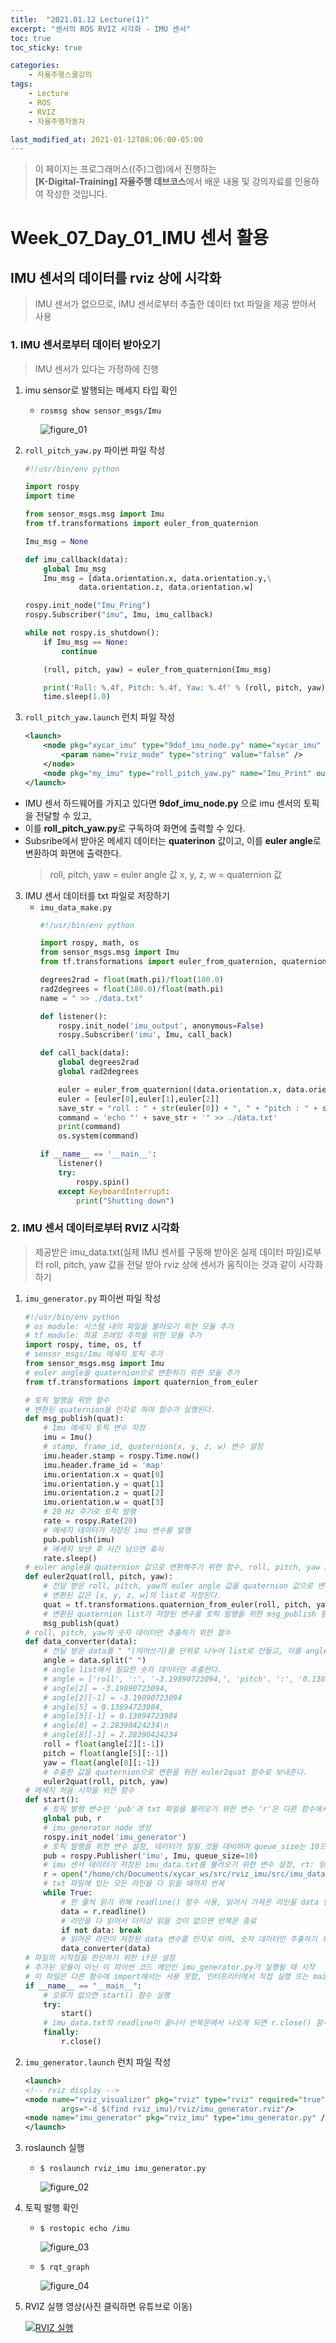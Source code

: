 ```yaml
---
title:  "2021.01.12 Lecture(1)"
excerpt: "센서의 ROS RVIZ 시각화 - IMU 센서"
toc: true
toc_sticky: true

categories:
    - 자율주행스쿨강의
tags:
    - Lecture
    - ROS
    - RVIZ
    - 자율주행자동차

last_modified_at: 2021-01-12T08:06:00-05:00
---
```


>이 페이지는 프로그래머스((주)그렙)에서 진행하는\
**[K-Digital-Training] 자율주행 데브코스**에서 배운 내용 및 강의자료를 인용하여 작성한 것입니다.

# Week_07_Day_01_IMU 센서 활용
## IMU 센서의 데이터를 rviz 상에 시각화

>IMU 센서가 없으므로, IMU 센서로부터 추출한 데이터 txt 파일을 제공 받아서 사용

### 1. IMU 센서로부터 데이터 받아오기
> IMU 센서가 있다는 가정하에 진행

1. imu sensor로 발행되는 메세지 타입 확인
    - `rosmsg show sensor_msgs/Imu`

        ![figure_01](img/figure_01.png)

2. `roll_pitch_yaw.py` 파이썬 파일 작성
    ```python
    #!/usr/bin/env python

    import rospy
    import time

    from sensor_msgs.msg import Imu
    from tf.transformations import euler_from_quaternion

    Imu_msg = None

    def imu_callback(data):
        global Imu_msg
        Imu_msg = [data.orientation.x, data.orientation.y,\
                data.orientation.z, data.orientation.w]

    rospy.init_node("Imu_Pring")
    rospy.Subscriber("imu", Imu, imu_callback)

    while not rospy.is_shutdown():
        if Imu_msg == None:
            continue

        (roll, pitch, yaw) = euler_from_quaternion(Imu_msg)

        print('Roll: %.4f, Pitch: %.4f, Yaw: %.4f' % (roll, pitch, yaw))
        time.sleep(1.0)
    ```
3. `roll_pitch_yaw.launch` 런치 파일 작성
    ```xml
    <launch>
        <node pkg="xycar_imu" type="9dof_imu_node.py" name="xycar_imu" output="screen" >
            <param name="rviz_mode" type="string" value="false" />
        </node>
        <node pkg="my_imu" type="roll_pitch_yaw.py" name="Imu_Print" output="screen" />
    </launch>
    ```

- IMU 센서 하드웨어를 가지고 있다면 **9dof_imu_node.py** 으로 imu 센서의 토픽을 전달할 수 있고,
- 이를 **roll_pitch_yaw.py**로 구독하여 화면에 출력할 수 있다.
- Subsribe에서 받아온 메세지 데이터는 **quaterinon** 값이고, 이를 **euler angle**로 변환하여 화면에 출력한다.
    >roll, pitch, yaw = euler angle 값
    >x, y, z, w = quaternion 값

3. IMU 센서 데이터를 txt 파일로 저장하기
   - `imu_data_make.py`
       ```python
       #!/usr/bin/env python

       import rospy, math, os
       from sensor_msgs.msg import Imu
       from tf.transformations import euler_from_quaternion, quaternion_from_euler

       degrees2rad = float(math.pi)/float(180.0)
       rad2degrees = float(180.0)/float(math.pi)
       name = " >> ./data.txt"

       def listener():
           rospy.init_node('imu_output', anonymous=False)
           rospy.Subscriber('imu', Imu, call_back)

       def call_back(data):
           global degrees2rad
           global rad2degrees

           euler = euler_from_quaternion((data.orientation.x, data.orientation.y, data.orientation.z, data.orientation.w))
           euler = [euler[0],euler[1],euler[2]] 
           save_str = "roll : " + str(euler[0]) + ", " + "pitch : " + str(euler[1]) + ", " + "yaw : " + str(euler[2])
           command = 'echo "' + save_str + '" >> ./data.txt'
           print(command)
           os.system(command)

       if __name__ == '__main__':
           listener()
           try:
               rospy.spin()
           except KeyboardInterrupt:
               print("Shutting down")    
       ```

### 2. IMU 센서 데이터로부터 RVIZ 시각화

>제공받은 imu_data.txt(실제 IMU 센서를 구동해 받아온 실제 데이터 파일)로부터
>roll, pitch, yaw 값을 전달 받아 rviz 상에 센서가 움직이는 것과 같이 시각화 하기

1. `imu_generator.py` 파이썬 파일 작성
    ```python
    #!/usr/bin/env python
    # os module: 시스템 내의 파일을 불러오기 위한 모듈 추가
    # tf module: 좌표 프레임 추적을 위한 모듈 추가
    import rospy, time, os, tf
    # sensor_msgs/Imu 메세지 토픽 추가
    from sensor_msgs.msg import Imu
    # euler angle을 quaternion으로 변환하기 위한 모듈 추가
    from tf.transformations import quaternion_from_euler

    # 토픽 발행을 위한 함수
    # 변환된 quaternion을 인자로 하여 함수가 실행된다.
    def msg_publish(quat):
        # Imu 메세지 토픽 변수 지정
        imu = Imu()
        # stamp, frame_id, quaternion(x, y, z, w) 변수 설정
        imu.header.stamp = rospy.Time.now()
        imu.header.frame_id = 'map'
        imu.orientation.x = quat[0]
        imu.orientation.y = quat[1]
        imu.orientation.z = quat[2]
        imu.orientation.w = quat[3]
        # 20 Hz 주기로 토픽 발행
        rate = rospy.Rate(20)
        # 메세지 데이터가 저장된 imu 변수를 발행
        pub.publish(imu)
        # 메세지 보낸 후 시간 남으면 휴식
        rate.sleep()
    # euler angle을 quaternion 값으로 변환해주기 위한 함수, roll, pitch, yaw 3개의 변수를 인자로 설정
    def euler2quat(roll, pitch, yaw):
        # 전달 받은 roll, pitch, yaw의 euler angle 값을 quaternion 값으로 변환하며, 이를 quat 변수에 저장한다.
        # 변환된 값은 [x, y, z, w]의 list로 저장된다.
        quat = tf.transformations.quaternion_from_euler(roll, pitch, yaw)
        # 변환된 quaternion list가 저장된 변수를 토픽 발행을 위한 msg_publish 함수로 보낸다.
        msg_publish(quat)
    # roll, pitch, yaw의 숫자 데이터만 추출하기 위한 함수
    def data_converter(data):
        # 전달 받은 data를 " "(띄어쓰기)를 단위로 나누어 list로 만들고, 이를 angle 변수에 저장한다.
        angle = data.split(" ")
        # angle list에서 필요한 숫자 데이터만 추출한다.
        # angle = ['roll', ':', '-3.19890723094,', 'pitch', ':', '0.13894723984,', 'yaw', ':', '2.28390424234\n']
        # angle[2] = -3.19890723094,
        # angle[2][-1] = -3.19890723094
        # angle[5] = 0.13894723984,
        # angle[5][-1] = 0.13894723984
        # angle[8] = 2.28390424234\n
        # angle[8][-1] = 2.28390424234
        roll = float(angle[2][:-1])
        pitch = float(angle[5][:-1])
        yaw = float(angle[8][:-1])
        # 추출한 값을 quaternion으로 변환을 위한 euler2quat 함수로 보내준다.
        euler2quat(roll, pitch, yaw)
    # 메세지 처음 시작을 위한 함수
    def start():
        # 토픽 발행 변수인 'pub'과 txt 파일을 불러오기 위한 변수 'r'은 다른 함수에서도 사용해야되기 때문에 global 변수로 설정
        global pub, r
        # imu_generator node 생성
        rospy.init_node('imu_generator')
        # 토픽 발행을 위한 변수 설정, 데이터가 밀릴 것을 대비하여 queue_size는 10으로 설정한다.
        pub = rospy.Publisher('imu', Imu, queue_size=10)
        # imu 센서 데이터가 저장된 imu_data.txt를 불러오기 위한 변수 설정, rt: 읽기 모드 + 텍스트 모드
        r = open("/home/ch/Documents/xycar_ws/src/rviz_imu/src/imu_data.txt", "rt")
        # txt 파일에 있는 모든 라인을 다 읽을 때까지 반복
        while True:
            # 한 줄씩 읽기 위해 readline() 함수 사용, 읽어서 가져온 라인을 data 변수에 저장
            data = r.readline()
            # 라인을 다 읽어서 더이상 읽을 것이 없으면 반복문 종료
            if not data: break
            # 읽어온 라인이 저장된 data 변수를 인자로 하여, 숫자 데이터만 추출하기 위한 data_converter 함수로 보낸다.
            data_converter(data)
    # 파일의 시작점을 판단하기 위한 if문 설정
    # 추가된 모듈이 아닌 이 파이썬 코드 메인인 imu_generator.py가 실행될 때 시작
    # 이 파일은 다른 함수에 import해서는 사용 못함, 인터프리터에서 직접 실행 또는 main으로만 사용해야함
    if __name__ == "__main__":
        # 오류가 없으면 start() 함수 실행
        try:
            start()
        # imu_data.txt의 readline이 끝나서 반복문에서 나오게 되면 r.close() 함수로 읽기 종료
        finally:
            r.close()
    ```
2. `imu_generator.launch` 런치 파일 작성
    ```xml
    <launch>
    <!-- rviz display -->
    <node name="rviz_visualizer" pkg="rviz" type="rviz" required="true" 
            args="-d $(find rviz_imu)/rviz/imu_generator.rviz"/>
    <node name="imu_generator" pkg="rviz_imu" type="imu_generator.py" />
    </launch>
    ```

3. roslaunch 실행
    - `$ roslaunch rviz_imu imu_generator.py`

        ![figure_02](img/figure_02.png)

4. 토픽 발행 확인
    - `$ rostopic echo /imu`

        ![figure_03](img/figure_03.png)

    - `$ rqt_graph`

        ![figure_04](img/figure_04.png)

5. RVIZ 실행 영상(사진 클릭하면 유튜브로 이동)

    [![RVIZ 실행](https://img.youtube.com/vi/6GLmFY4Hfbg/0.jpg)](https://youtu.be/6GLmFY4Hfbg)
